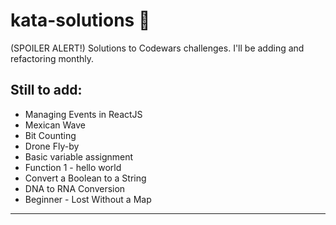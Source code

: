 # kata-solutions :scroll:
(SPOILER ALERT!) Solutions to Codewars challenges. I'll be adding and refactoring monthly.
## Still to add:
 - Managing Events in ReactJS
 - Mexican Wave
 - Bit Counting
 - Drone Fly-by
 - Basic variable assignment
 - Function 1 - hello world
 - Convert a Boolean to a String
 - DNA to RNA Conversion
 - Beginner - Lost Without a Map
 ____

